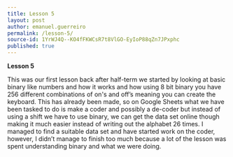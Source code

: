 ```yaml
---
title: Lesson 5
layout: post
author: emanuel.guerreiro
permalink: /lesson-5/
source-id: 1YrWJ4Q--KO4fFKWCsR7t8VlGO-EyIoP88qZn7JPxphc
published: true
---
```

**Lesson 5**

This was our first lesson back after half-term we started by looking at basic binary like numbers and how it works and how using 8 bit binary you have 256 different combinations of on's and off’s meaning you can create the keyboard. This has already been made, so on Google Sheets what we have been tasked to do is make a coder and possibly a de-coder but instead of using a shift we have to use binary, we can get the data set online though making it much easier instead of writing out the alphabet 26 times. I managed to find a suitable data set and have started work on the coder, however, I didn’t manage to finish too much because a lot of the lesson was spent understanding binary and what we were doing.

